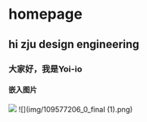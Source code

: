 # homepage
## hi zju design engineering
### 大家好，我是Yoi-io
#### 嵌入图片
![](https://media.springernature.com/lw685/springer-static/image/art%3A10.1038%2Fs41587-019-0045-y/MediaObjects/41587_2019_45_Fig1_HTML.png?as=webp)
![](img/109577206_0_final (1).png)
